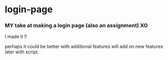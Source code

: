 <h1>login-page</h1> 
<h3>MY take at making a login page (also an assignment) XO</h3>
<p>I made it !!</p>
<p>perhaps it could be better with additional features will add on new features later with script.</p>
